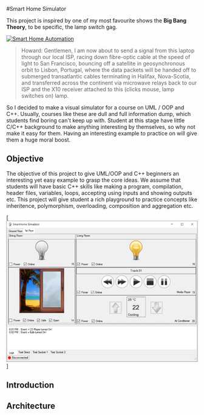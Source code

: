 #Smart Home Simulator

This project is inspired by one of my most favourite shows the **Big Bang Theory**, to be specific, the lamp switch gag.

[![Smart Home Automation](https://img.youtube.com/vi/mqp8_ROAIJY/0.jpg)](//www.youtube.com/watch?v=mqp8_ROAIJY "Smart Home Automation")


> Howard: Gentlemen, I am now about to send a signal from this laptop through our local ISP, racing down fibre-optic cable at the speed of light to San Francisco, bouncing off a satellite in geosynchronous orbit to Lisbon, Portugal, where the data packets will be handed off to submerged transatlantic cables terminating in Halifax, Nova-Scotia, and transferred across the continent via microwave relays back to our ISP and the X10 receiver attached to this (clicks mouse, lamp switches on) lamp.

So I decided to make a visual simulator for a course on UML / OOP and C\++. Usually, courses like these are dull and full information dump, which students find boring can't keep up with. Student at this stage have little C/C++ background to make anything interesting by themselves, so why not make it easy for them. Having an interesting example to practice on will give them a huge moral boost.

## Objective
The objective of this project to give UML/OOP and C\++ beginners an interesting yet easy example to grasp the core ideas. We assume that students will have basic C\++ skills like making a program, compilation, header files, variables, loops, accepting using inputs and showing outputs etc. This project will give student a rich playground to practice concepts like inheritence, polymorphism, overloading, composition and aggregation etc.

[![Smart Home Automation](/screenshot.png)]

## Introduction

## Architecture
